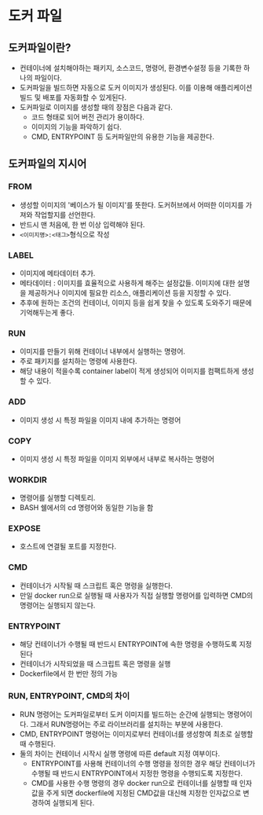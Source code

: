 # 도커 파일

## 도커파일이란?
 - 컨테이너에 설치해야하는 패키지, 소스코드, 명령어, 환경변수설정 등을 기록한 하나의 파일이다. 
 - 도커파일을 빌드하면 자동으로 도커 이미지가 생성된다. 이를 이용해 애플리케이션 빌드 및 배포를 자동화할 수 있게된다.
 - 도커파일로 이미지를 생성할 때의 장점은 다음과 같다.
   - 코드 형태로 되어 버전 관리가 용이하다.
   - 이미지의 기능을 파악하기 쉽다.
   - CMD, ENTRYPOINT 등 도커파일만의 유용한 기능을 제공한다.
   
## 도커파일의 지시어

### FROM
 - 생성할 이미지의 '베이스가 될 이미지'를 뜻한다. 도커허브에서 어떠한 이미지를 가져와 작업할지를 선언한다.
 - 반드시 맨 처음에, 한 번 이상 입력해야 된다. 
 - `<이미지명>:<태그>`형식으로 작성
### LABEL
 -  이미지에 메타데이터 추가.
   - 메타데이터 : 이미지를 효율적으로 사용하게 해주는 설정값들. 이미지에 대한 설명을 제공하거나 이미지에 필요한 리소스, 애플리케이션 등을 지정할 수 있다.
 - 추후에 원하는 조건의 컨테이너, 이미지 등을 쉽게 찾을 수 있도록 도와주기 때문에 기억해두는게 좋다.
### RUN
 - 이미지를 만들기 위해 컨테이너 내부에서 실행하는 명령어.
 - 주로 패키지를 설치하는 명령에 사용한다.
 - 해당 내용이 적을수록 container label이 적게 생성되어 이미지를 컴팩트하게 생성할 수 있다.
### ADD 
 - 이미지 생성 시 특정 파일을 이미지 내에 추가하는 명령어
### COPY
 - 이미지 생성 시 특정 파일을 이미지 외부에서 내부로 복사하는 명령어
### WORKDIR
 - 명령어를 실행할 디렉토리.
 - BASH 쉘에서의 cd 명령어와 동일한 기능을 함
### EXPOSE
 - 호스트에 연결될 포트를 지정한다.
### CMD
 - 컨테이너가 시작될 때 스크립트 혹은 명령을 실행한다.
 - 만일 docker run으로 실행될 때 사용자가 직접 실행할 명령어를 입력하면 CMD의 명령어는 실행되지 않는다.

### ENTRYPOINT
 - 해당 컨테이너가 수행될 때 반드시 ENTRYPOINT에 속한 명령을 수행하도록 지정된다
 - 컨테이너가 시작되었을 때 스크립트 혹은 명령을 실행
 - Dockerfile에서 한 번만 정의 가능

### RUN, ENTRYPOINT, CMD의 차이
 - RUN 명령어는 도커파일로부터 도커 이미지를 빌드하는 순간에 실행되는 명령어이다. 그래서 RUN명령어는 주로 라이브러리를 설치하는 부분에 사용한다.
 - CMD, ENTRYPOINT 명령어는 이미지로부터 컨테이너를 생성항여 최초로 실행할 때 수행된다.
 - 둘의 차이는 컨테이너 시작시 실행 명령에 따른 default 지정 여부이다.
   - ENTRYPOINT를 사용해 컨테이너의 수행 명령을 정의한 경우 해당 컨테이너가 수행될 때 반드시 ENTRYPOINT에서 지정한 명령을 수행되도록 지정한다.
   - CMD를 사용한 수행 명령의 경우 docker run으로 컨테이너를 실행할 때 인자값을 주게 되면 dockerfile에 지정된 CMD값을 대신해 지정한 인자값으로 변경하여 실행되게 된다.